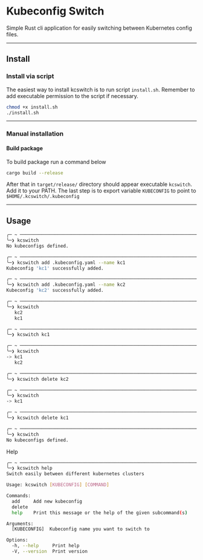 # Kubeconfig Switch
Simple Rust cli application for easily switching between Kubernetes config files.

---
## Install
### Install via script
The easiest way to install kcswitch is to run script `install.sh`. Remember to add executable permission to the script if necessary.
```bash
chmod +x install.sh
./install.sh
```

---
### Manual installation
#### Build package
To build package run a command below
```bash
cargo build --release
```
After that in `target/release/` directory should appear executable `kcswitch`. Add it to your PATH. The last step is to export variable `KUBECONFIG` to point to `$HOME/.kcswitch/.kubeconfig`

---
## Usage
```bash
╭─ ~ ──────────────────────────────────────────────────────────────────────────────────────── Py base
╰─❯ kcswitch
No kubeconfigs defined.

╭─ ~ ──────────────────────────────────────────────────────────────────────────────────────── Py base
╰─❯ kcswitch add .kubeconfig.yaml --name kc1
Kubeconfig 'kc1' successfully added.

╭─ ~ ──────────────────────────────────────────────────────────────────────────────────────── Py base
╰─❯ kcswitch add .kubeconfig.yaml --name kc2
Kubeconfig 'kc2' successfully added.

╭─ ~ ──────────────────────────────────────────────────────────────────────────────────────── Py base
╰─❯ kcswitch
   kc2
   kc1

╭─ ~ ──────────────────────────────────────────────────────────────────────────────────────── Py base
╰─❯ kcswitch kc1

╭─ ~ ──────────────────────────────────────────────────────────────────────────────────────── Py base
╰─❯ kcswitch
-> kc1
   kc2

╭─ ~ ──────────────────────────────────────────────────────────────────────────────────────── Py base
╰─❯ kcswitch delete kc2

╭─ ~ ──────────────────────────────────────────────────────────────────────────────────────── Py base
╰─❯ kcswitch
-> kc1

╭─ ~ ──────────────────────────────────────────────────────────────────────────────────────── Py base
╰─❯ kcswitch delete kc1

╭─ ~ ──────────────────────────────────────────────────────────────────────────────────────── Py base
╰─❯ kcswitch
No kubeconfigs defined.
```

Help
```bash
╭─ ~ ──────────────────────────────────────────────────────────────────────────────────────── Py base
╰─❯ kcswitch help
Switch easily between different kubernetes clusters

Usage: kcswitch [KUBECONFIG] [COMMAND]

Commands:
  add     Add new kubeconfig
  delete
  help    Print this message or the help of the given subcommand(s)

Arguments:
  [KUBECONFIG]  Kubeconfig name you want to switch to

Options:
  -h, --help     Print help
  -V, --version  Print version
```
